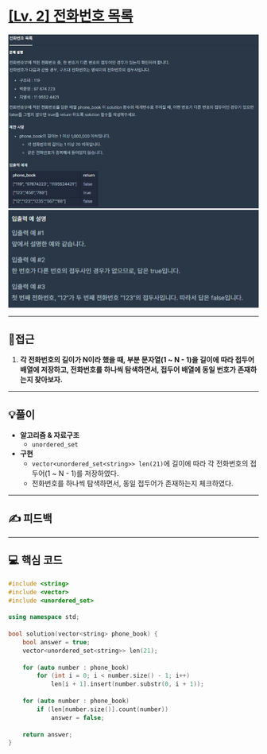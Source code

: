 # [[Lv. 2] 전화번호 목록](https://programmers.co.kr/learn/courses/30/lessons/42577)

![](imgs/1.PNG)
![](imgs/2.PNG)
___
## 🤔접근
1. <b>각 전화번호의 길이가 N이라 했을 때, 부분 문자열(1 ~ N - 1)을 길이에 따라 접두어 배열에 저장하고, 전화번호를 하나씩 탐색하면서, 접두어 배열에 동일 번호가 존재하는지 찾아보자.</b>
___
## 💡풀이
- <B>알고리즘 & 자료구조</B>
	- `unordered_set`
- <b>구현</b>
	- `vector<unordered_set<string>> len(21)`에 길이에 따라 각 전화번호의 접두어(1 ~ N - 1)를 저장하였다.
	- 전화번호를 하나씩 탐색하면서, 동일 접두어가 존재하는지 체크하였다.
___
## ✍ 피드백
___
## 💻 핵심 코드
```c++
#include <string>
#include <vector>
#include <unordered_set>

using namespace std;

bool solution(vector<string> phone_book) {
	bool answer = true;
	vector<unordered_set<string>> len(21);

	for (auto number : phone_book) 
		for (int i = 0; i < number.size() - 1; i++) 
			len[i + 1].insert(number.substr(0, i + 1));

	for (auto number : phone_book) 
		if (len[number.size()].count(number))
			answer = false;	

	return answer;
}
```